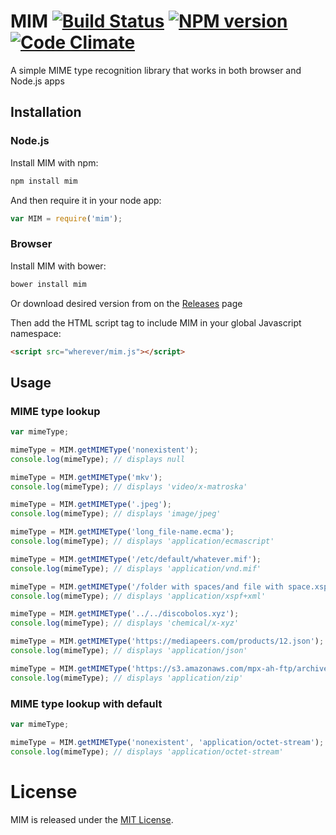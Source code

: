 # MIM [![Build Status](https://travis-ci.com/mediapeers/mim.png?branch=master)](https://travis-ci.com/mediapeers/mim) [![NPM version](https://badge.fury.io/js/mim.png)](http://badge.fury.io/js/mim) [![Code Climate](https://codeclimate.com/github/mediapeers/mim.png)](https://codeclimate.com/github/mediapeers/mim)

A simple MIME type recognition library that works in both browser and Node.js apps

## Installation

### Node.js


Install MIM with npm:

```bash
npm install mim
```

And then require it in your node app:

```javascript
var MIM = require('mim');
```

### Browser

Install MIM with bower:

```bash
bower install mim
```

Or download desired version from on the [Releases](https://github.com/mediapeers/mim/releases) page

Then add the HTML script tag to include MIM in your global Javascript namespace:

```html
<script src="wherever/mim.js"></script>
```

## Usage


### MIME type lookup

```javascript
var mimeType;

mimeType = MIM.getMIMEType('nonexistent');
console.log(mimeType); // displays null

mimeType = MIM.getMIMEType('mkv');
console.log(mimeType); // displays 'video/x-matroska'

mimeType = MIM.getMIMEType('.jpeg');
console.log(mimeType); // displays 'image/jpeg'

mimeType = MIM.getMIMEType('long_file-name.ecma');
console.log(mimeType); // displays 'application/ecmascript'

mimeType = MIM.getMIMEType('/etc/default/whatever.mif');
console.log(mimeType); // displays 'application/vnd.mif'

mimeType = MIM.getMIMEType('/folder with spaces/and file with space.xspf');
console.log(mimeType); // displays 'application/xspf+xml'

mimeType = MIM.getMIMEType('../../discobolos.xyz');
console.log(mimeType); // displays 'chemical/x-xyz'

mimeType = MIM.getMIMEType('https://mediapeers.com/products/12.json');
console.log(mimeType); // displays 'application/json'

mimeType = MIM.getMIMEType('https://s3.amazonaws.com/mpx-ah-ftp/archive_2.zip?token=hello-world');
console.log(mimeType); // displays 'application/zip'
```

### MIME type lookup with default

```javascript
var mimeType;

mimeType = MIM.getMIMEType('nonexistent', 'application/octet-stream');
console.log(mimeType); // displays 'application/octet-stream'
```

# License

MIM is released under the [MIT License](./LICENSE.md).
